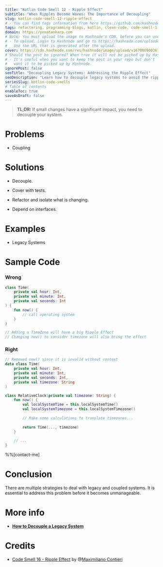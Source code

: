 ```yaml
---
title: "Kotlin Code Smell 12 - Ripple Effect"
subtitle: "When Ripples Become Waves: The Importance of Decoupling"
slug: kotlin-code-smell-12-ripple-effect
# - You can find tags information from here https://github.com/Hashnode/support/blob/main/misc/tags.json
tags: refactoring, programming-blogs, kotlin, clean-code, code-smell-1
domain: https://yonatankarp.com
# Note: You must upload the image to Hashnode's CDN, before you can use it here.
# - To upload, Login to Hashnode and go to https://hashnode.com/uploader
#   Use the URL that is generated after the upload.
cover: https://cdn.hashnode.com/res/hashnode/image/upload/v1670069003678/yc3eAr775.jpeg
# Should the post be ignored? When true it will not be picked up by Hashnode.
# - It's useful when you want to keep the post in your repo but don't
#   want it to be picked up by Hashnode.
ignorePost: false
seoTitle: "Decoupling Legacy Systems: Addressing the Ripple Effect"
seoDescription: "Learn how to decouple legacy systems to avoid the ripple effect. Covering strategies, refactoring, and interface dependencies for better system management."
seriesSlug: kotlin-code-smells
# Table of contents
enableToc: true
saveAsDraft: false
---
```


> **TL;DR:** If small changes have a significant impact, you need to decouple your system.

# Problems

* Coupling
    

# Solutions

* Decouple.
    
* Cover with tests.
    
* Refactor and isolate what is changing.
    
* Depend on interfaces.
    

# Examples

* Legacy Systems
    

# Sample Code

### Wrong

```kotlin
class Time(
    private val hour: Int,
    private val minute: Int,
    private val seconds: Int
) {
    fun now() {
        // call operating system  
    } 
}

// Adding a TimeZone will have a big Ripple Effect
// Changing now() to consider timezone will also bring the effect
```

### Right

```kotlin
// Removed now() since it is invalid without context
data class Time(
    private val hour: Int,
    private val minute: Int,
    private val seconds: Int,
    private val timezone: String
)

class RelativeClock(private val timezone: String) {
    fun now() {
        val localSystemTime = this.localSystemTime()
        val localSystemTimezone = this.localSystemTimezone()
        
        // Make some calculations to translate timezones...
        
        return Time(..., timezone)
    }
    
    // ...
}
```

%%[contact-me]

# Conclusion

There are multiple strategies to deal with legacy and coupled systems. It is essential to address this problem before it becomes unmanageable.

# More info

* [**How to Decouple a Legacy System**](https://maximilianocontieri.com/how-to-decouple-a-legacy-system)
    

# Credits

* [Code Smell 16 - Ripple Effect](https://maximilianocontieri.com/code-smell-16-ripple-effect) by @[Maximiliano Contieri](@mcsee)

